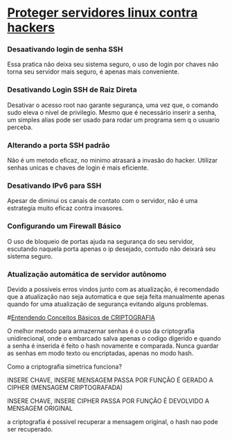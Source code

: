 # [Proteger servidores linux contra hackers](https://youtu.be/fKuqYQdqRIs)

### Desaativando login de senha SSH
Essa pratica não deixa seu sistema seguro, o uso de login por chaves não torna seu servidor mais seguro, é apenas mais conveniente.

### Desativando Login SSH de Raiz Direta
Desativar o acesso root  nao garante segurança, uma vez que, o comando sudo eleva o nivel de privilegio. Mesmo que é necessário inserir a senha, um simples alias pode ser usado para rodar um
programa sem q o usuario perceba.


### Alterando a porta SSH padrão

Não é um metodo eficaz, no minimo atrasará a invasão do hacker. Utilizar senhas unicas e chaves de login é mais eficiente.

### Desativando IPv6 para SSH
Apesar de diminui os canais de contato com o servidor, não é uma estrategia muito eficaz contra invasores.

### Configurando um Firewall Básico

O uso de bloqueio de portas ajuda na segurança do seu servidor, escutando naquela porta apenas o ip desejado, contudo não deixará seu sistema seguro.


### Atualização automática de servidor autônomo

Devido a possiveis erros vindos junto com as atualização, é recomendado que a atualização nao seja automatica e que seja feita manualmente apenas quando for uma atualização de segurança
evitando alguns problemas.


#[Entendendo Conceitos Básicos de CRIPTOGRAFIA](https://youtu.be/CcU5Kc_FN_4)

O melhor metodo para armazernar senhas é o uso da criptografia unidirecional, onde o embarcado salva apenas o codigo digerido e quando a senha é inserida é feito o hash novamente e comparada.
Nunca guardar as senhas em modo texto ou encriptadas, apenas no modo hash.

 Como a criptografia simetrica funciona?
 
INSERE CHAVE, INSERE MENSAGEM
PASSA POR FUNÇÃO
É GERADO A CIPHER (MENSAGEM CRIPTOGRAFADA)

INSERE CHAVE, INSERE CIPHER
PASSA POR FUNÇÃO 
É DEVOLVIDO A MENSAGEM ORIGINAL



a criptografia é possivel recuperar a mensagem original, o hash nao  pode ser recuperado.


